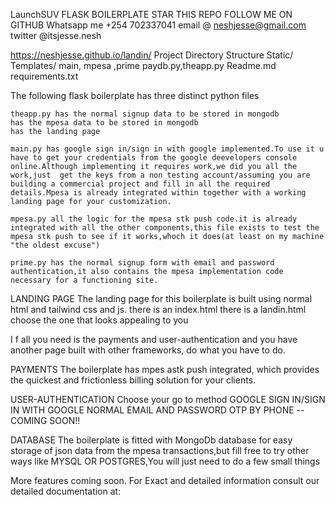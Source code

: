 LaunchSUV FLASK BOILERPLATE
STAR THIS REPO
FOLLOW ME ON GITHUB
Whatsapp me +254 702337041
email @ neshjesse@gmail.com
twitter @itsjesse.nesh

https://neshjesse.github.io/landin/
Project Directory Structure
 Static/
 Templates/
 main, mpesa ,prime paydb.py,theapp.py
 Readme.md
 requirements.txt

The following flask boilerplate has three distinct python files
    
    theapp.py has the normal signup data to be stored in mongodb
    has the mpesa data to be stored in mongodb
    has the landing page
    
    main.py has google sign in/sign in with google implemented.To use it u have to get your credentials from the google deevelopers console online.Although implementing it requires work,we did you all the work,just  get the keys from a non testing account/assuming you are building a commercial project and fill in all the required
    details.Mpesa is already integrated within together with a working landing page for your customization.

    mpesa.py all the logic for the mpesa stk push code.it is already integrated with all the other components,this file exists to test the mpesa stk push to see if it works,whoch it does(at least on my machine "the oldest excuse")

    prime.py has the normal signup form with email and password authentication,it also contains the mpesa implementation code necessary for a functioning site.

LANDING PAGE
The landing page for this boilerplate is built using normal html and tailwind css and js.
there is an index.html
there is a landin.html
choose the one that looks appealing to you

I f all you need is the payments and user-authentication and you have another page built with other frameworks, do what you have to do.

PAYMENTS
The boilerplate has mpes astk push integrated, which provides the quickest and frictionless billing solution for your clients.

USER-AUTHENTICATION
Choose your go to method
GOOGLE SIGN IN/SIGN IN WITH GOOGLE
NORMAL EMAIL AND PASSWORD
OTP BY PHONE --COMING SOON!!

DATABASE
The boilerplate is fitted with MongoDb database for easy storage of json data from the mpesa transactions,but fill free to try other ways like MYSQL OR POSTGRES,You will just need to do a few small things




More features coming soon.
For Exact and detailed information consult our detailed documentation at:

